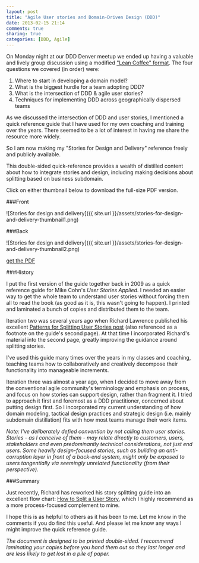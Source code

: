 ```yaml
---
layout: post
title: "Agile User stories and Domain-Driven Design (DDD)"
date: 2013-02-15 21:14
comments: true
sharing: true
categories: [DDD, Agile]
---
```


On Monday night at our DDD Denver meetup we ended up having a valuable and lively group discussion using a modified ["Lean Coffee" format](http://systemagility.com/2012/04/16/enjoy-a-lean-coffee/). The four questions we covered (in order) were:

1. Where to start in developing a domain model?
1. What is the biggest hurdle for a team adopting DDD?
1. What is the intersection of DDD & agile user stories?
1. Techniques for implementing DDD across geographically dispersed teams

As we discussed the intersection of DDD and user stories, I mentioned a quick reference guide that I have used for my own coaching and training over the years. There seemed to be a lot of interest in having me share the resource more widely.

So I am now making my "Stories for Design and Delivery" reference freely and publicly available.

This double-sided quick-reference provides a wealth of distilled content about how to integrate stories and design, including making decisions about splitting based on business subdomain.

Click on either thumbnail below to download the full-size PDF version.

###Front

![Stories for design and delivery]({{ site.url }}/assets/stories-for-design-and-delivery-thumbnail1.png)

###Back

![Stories for design and delivery]({{ site.url }}/assets/stories-for-design-and-delivery-thumbnail2.png)

[get the PDF](http://www.virtual-genius.com/resources/Stories-for-design-and-delivery.pdf)

###History

I put the first version of the guide together back in 2009 as a quick reference guide for Mike Cohn's _User Stories Applied_. I needed an easier way to get the whole team to understand user stories without forcing them all to read the book (as good as it is, this wasn't going to happen). I printed and laminated a bunch of copies and distributed them to the team.

Iteration two was several years ago when Richard Lawrence published his excellent [Patterns for Splitting User Stories post](http://www.richardlawrence.info/2009/10/28/patterns-for-splitting-user-stories/) (also referenced as a footnote on the guide's second page). At that time I incorporated Richard's material into the second page, greatly improving the guidance around splitting stories.

I've used this guide many times over the years in my classes and coaching, teaching teams how to collaboratively and creatively decompose their functionality into manageable increments.

Iteration three was almost a year ago, when I decided to move away from the conventional agile community's terminology and emphasis on process, and focus on how stories can support design, rather than fragment it. I tried to approach it first and foremost as a DDD practitioner, concerned about putting design first. So I incorporated my current understanding of how domain modeling, tactical design practices and strategic design (i.e. mainly subdomain distillation) fits with how most teams manage their work items.


_Note: I've deliberately defied convention by not calling them _user_ stories. Stories - as I conceive of them - may relate directly to customers, users, stakeholders and even predominantly technical considerations, not just end users. Some heavily design-focused stories, such as building an anti-corruption layer in front of a back-end system, might only be exposed to users tangentially via seemingly unrelated functionality (from their perspective)._

###Summary

Just recently, Richard has reworked his story splitting guide into an excellent flow chart: [How to Split a User Story](http://www.richardlawrence.info/2012/01/27/new-story-splitting-resource/), which I highly recommend as a more process-focused complement to mine.

I hope this is as helpful to others as it has been to me. Let me know in the comments if you do find this useful. And please let me know any ways I might improve the quick reference guide.

_The document is designed to be printed double-sided. I recommend laminating your copies before you hand them out so they last longer and are less likely to get lost in a pile of paper._
